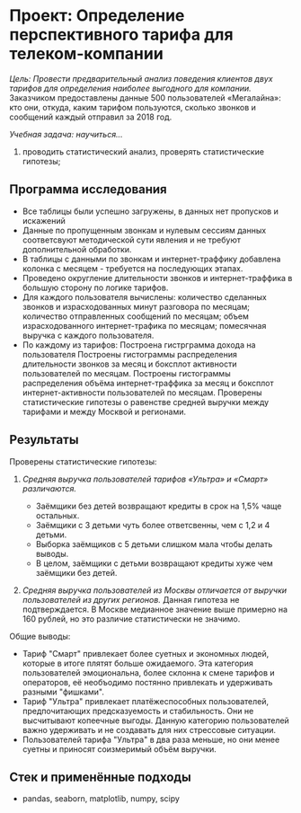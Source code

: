 ﻿# Проект: Определение перспективного тарифа для телеком-компании

*Цель: Провести предварительный анализ поведения клиентов двух тарифов для определения наиболее выгодного для компании.*
Заказчиком предоставлены данные 500 пользователей «Мегалайна»: кто они, откуда, каким тарифом пользуются, сколько звонков и сообщений каждый отправил за 2018 год.

*Учебная задача: научиться...*
1. проводить статистический анализ, проверять статистические гипотезы;

## Программа исследования
- Все таблицы были успешно загружены, в данных нет пропусков и искажений
- Данные по пропущенным звонкам и нулевым сессиям данных соответсвуют методической сути явления и не требуют дополнительной обработки.
- В таблицы с данными по звонкам и интернет-траффику добавлена колонка с месяцем - требуется на последующих этапах.
- Проведено округление длительности звонков и интернет-траффика в большую сторону по логике тарифов.
- Для каждого пользователя вычислены:
	количество сделанных звонков и израсходованных минут разговора по месяцам;
	количество отправленных сообщений по месяцам;
	объем израсходованного интернет-трафика по месяцам;
	помесячная выручка с каждого пользователя.
- По каждому из тарифов:
	Построена гистрграмма дохода на пользователя
	Построены гистограммы распределения длительности звонков за месяц и боксплот активности пользователей по месяцам.
	Построены гистограммы распределения объёма интернет-траффика за месяц и боксплот интернет-активности пользователей по месяцам.
	Проверены статистические гипотезы о равенстве средней выручки между тарифами и между Москвой и регионами.

## Результаты
Проверены статистические гипотезы:
1. *Средняя выручка пользователей тарифов «Ультра» и «Смарт» различаются.*

	- Заёмщики без детей возвращают кредиты в срок на 1,5% чаще остальных.
	- Заёмщики с 3 детьми чуть более ответсвенны, чем с 1,2 и 4 детьми.
	- Выборка заёмщиков с 5 детьми слишком мала чтобы делать выводы.
	- В целом, заёмщики с детьми возвращают кредиты хуже чем заёмщики без детей.

2. *Средняя выручка пользователей из Москвы отличается от выручки пользователей из других регионов.*
	Данная гипотеза не подтверждается. В Москве медианное значение выше примерно на 160 рублей, но это различие статистически не значимо.

Общие выводы:
- Тариф "Смарт" привлекает более суетных и экономных людей, которые в итоге плятят больше ожидаемого. Эта категория пользователей эмоциональна, более склонна к смене тарифов и операторов, её необъодимо постянно привлекать и удерживать разными "фишками".
- Тариф "Ультра" привлекает платёжеспособных пользователей, предпочитающих предсказуемость и стабильность. Они не высчитывают копеечные выгоды. Данную категорию пользователей важно удерживать и не создавать для них стрессовые ситуации.
- Пользователей тарифа "Ультра" в два раза меньше, но они менее суетны и приносят соизмеримый объём выручки.

## Стек и применённые подходы
* pandas, seaborn, matplotlib, numpy, scipy